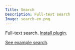 ```yaml
---
Title: Search
Description: Full-text search
Image: search-en.png
---
```

Full-text search.
[Install plugin](https://github.com/datenstrom/yellow-plugins/tree/master/search).

[See example search](/search/query:how%20to%20make/).